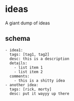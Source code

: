 # ideas

A giant dump of ideas

## schema
```
- idea1:
  tags: [tag1, tag2]
  desc: this is a description
  details:
    - list item 1
    - list item 2
  comments:
    - this is a shitty idea
- another idea:
  tags: [rick, morty]
  desc: put it wayyy up there
```
